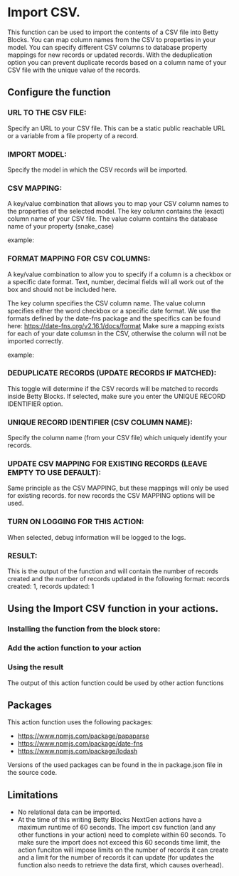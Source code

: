 # Import CSV.

This function can be used to import the contents of a CSV file into Betty Blocks.
You can map column names from the CSV to properties in your model.
You can specify different CSV columns to database property mappings for new records or updated records.
With the deduplication option you can prevent duplicate records based on a column name of your CSV file with the unique value of the records.

## Configure the function

### URL TO THE CSV FILE:

Specify an URL to your CSV file. This can be a static public reachable URL or a variable from a file property of a record.

### IMPORT MODEL:

Specify the model in which the CSV records will be imported.

### CSV MAPPING:

A key/value combination that allows you to map your CSV column names to the properties of the selected model.
The key column contains the (exact) column name of your CSV file.
The value column contains the database name of your property (snake_case)

example:

### FORMAT MAPPING FOR CSV COLUMNS:

A key/value combination to allow you to specify if a column is a checkbox or a specific date format.
Text, number, decimal fields will all work out of the box and should not be included here.

The key column specifies the CSV column name.
The value column specifies either the word checkbox or a specific date format.
We use the formats defined by the date-fns package and the specifics can be found here: https://date-fns.org/v2.16.1/docs/format
Make sure a mapping exists for each of your date columsn in the CSV, otherwise the column will not be imported correctly.

example:

### DEDUPLICATE RECORDS (UPDATE RECORDS IF MATCHED):

This toggle will determine if the CSV records will be matched to records inside Betty Blocks.
If selected, make sure you enter the UNIQUE RECORD IDENTIFIER option.

### UNIQUE RECORD IDENTIFIER (CSV COLUMN NAME):

Specify the column name (from your CSV file) which uniquely identify your records.

### UPDATE CSV MAPPING FOR EXISTING RECORDS (LEAVE EMPTY TO USE DEFAULT):

Same principle as the CSV MAPPING, but these mappings will only be used for existing records. for new records the CSV MAPPING options will be used.

### TURN ON LOGGING FOR THIS ACTION:

When selected, debug information will be logged to the logs.

### RESULT:

This is the output of the function and will contain the number of records created and the number of records updated in the following format:
records created: 1, records updated: 1

## Using the Import CSV function in your actions.

### Installing the function from the block store:

### Add the action function to your action

### Using the result

The output of this action function could be used by other action functions

## Packages

This action function uses the following packages:

- https://www.npmjs.com/package/papaparse
- https://www.npmjs.com/package/date-fns
- https://www.npmjs.com/package/lodash

Versions of the used packages can be found in the in package.json file in the source code.

## Limitations

- No relational data can be imported.
- At the time of this writing Betty Blocks NextGen actions have a maximum runtime of 60 seconds. The import csv function (and any other functions in your action) need to complete within 60 seconds.
  To make sure the import does not exceed this 60 seconds time limit, the action funciton will impose limits on the number of records it can create and a limit for the number of records it can update (for updates the function also needs to retrieve the data first, which causes overhead).
